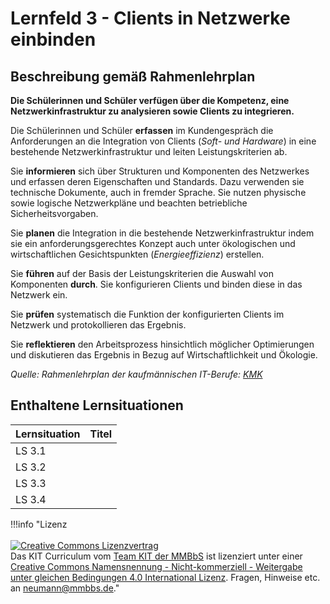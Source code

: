 # Lernfeld 3 - Clients in Netzwerke einbinden

## Beschreibung gemäß Rahmenlehrplan

**Die Schülerinnen und Schüler verfügen über die Kompetenz, eine Netzwerkinfrastruktur zu analysieren sowie Clients zu integrieren.**

Die Schülerinnen und Schüler **erfassen** im Kundengespräch die Anforderungen an die Integration von Clients (*Soft- und Hardware*) in eine bestehende Netzwerkinfrastruktur und leiten Leistungskriterien ab.

Sie **informieren** sich über Strukturen und Komponenten des Netzwerkes und erfassen deren Eigenschaften und Standards. Dazu verwenden sie technische Dokumente, auch in fremder Sprache. Sie nutzen physische sowie logische Netzwerkpläne und beachten betriebliche Sicherheitsvorgaben.

Sie **planen** die Integration in die bestehende Netzwerkinfrastruktur indem sie ein anforderungsgerechtes Konzept auch unter ökologischen und wirtschaftlichen Gesichtspunkten (*Energieeffizienz*) erstellen.

Sie **führen** auf der Basis der Leistungskriterien die Auswahl von Komponenten **durch**. Sie konfigurieren Clients und binden diese in das Netzwerk ein.

Sie **prüfen** systematisch die Funktion der konfigurierten Clients im Netzwerk und protokollieren das Ergebnis.

Sie **reflektieren** den Arbeitsprozess hinsichtlich möglicher Optimierungen und diskutieren das Ergebnis in Bezug auf Wirtschaftlichkeit und Ökologie.

*Quelle: Rahmenlehrplan der kaufmännischen IT-Berufe: [KMK](https://www.kmk.org/fileadmin/Dateien/pdf/Bildung/BeruflicheBildung/rlp/Kaufleute_fuer_Digitalisierungsmanagement_19-12-13_EL.pdf)*

## Enthaltene Lernsituationen

| Lernsituation | Titel |
| :--- | :--- |
| LS 3.1 |  |
| LS 3.2 |  |
| LS 3.3 |  |
| LS 3.4 |  |

!!!info "Lizenz<br><br><a rel="license" href="http://creativecommons.org/licenses/by-nc-sa/4.0/"><img alt="Creative Commons Lizenzvertrag" style="border-width:0" src="https://i.creativecommons.org/l/by-nc-sa/4.0/88x31.png" /></a><br /><span xmlns:dct="http://purl.org/dc/terms/" property="dct:title">Das KIT Curriculum</span> vom <a xmlns:cc="http://creativecommons.org/ns#" href="https://herr-nm.github.io/KIT-Curriculum/" property="cc:attributionName" rel="cc:attributionURL">Team KIT der MMBbS</a> ist lizenziert unter einer <a rel="license" href="http://creativecommons.org/licenses/by-nc-sa/4.0/">Creative Commons Namensnennung - Nicht-kommerziell - Weitergabe unter gleichen Bedingungen 4.0 International Lizenz</a>. Fragen, Hinweise etc. an neumann@mmbbs.de."